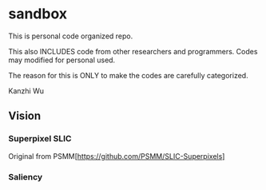 # sandbox

This is personal code organized repo. 

This also INCLUDES code from other researchers and programmers. Codes may modified for personal used.

The reason for this is ONLY to make the codes are carefully categorized.

Kanzhi Wu

## Vision

### Superpixel SLIC
Original from PSMM[https://github.com/PSMM/SLIC-Superpixels]


### Saliency

